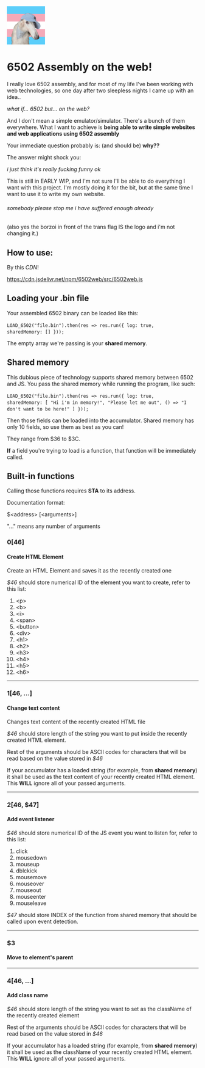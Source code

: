 <img src='logo.png' width=100>

# 6502 Assembly on the web!
I really love 6502 assembly, and for most of my life I've been working with web technologies, so one day after two sleepless nights I came up with an idea..

*what if... 6502 but... on the web?*

And I don't mean a simple emulator/simulator. There's a bunch of them everywhere. What I want to achieve is **being able to write simple websites and web applications using 6502 assembly**

Your immediate question probably is: (and should be) **why??**

The answer might shock you:

*i just think it's really fucking funny ok*

This is still in EARLY WIP, and I'm not sure I'll be able to do everything I want with this project. I'm mostly doing it for the bit, but at the same time I want to use it to write my own website.

###### somebody please stop me i have suffered enough already

(also yes the borzoi in front of the trans flag IS the logo and i'm not changing it.)

## How to use:
By this *CDN*!

https://cdn.jsdelivr.net/npm/6502web/src/6502web.js

## Loading your .bin file
Your assembled 6502 binary can be loaded like this:

<code>LOAD_6502("file.bin").then(res => res.run({ log: true, sharedMemory: [] }));</code>

The empty array we're passing is your **shared memory**.

## Shared memory 

This dubious piece of technology supports shared memory between 6502 and JS. You pass the shared memory while running the program, like such:

<code>LOAD_6502("file.bin").then(res => res.run({ log: true, sharedMemory: [
    "Hi i'm in memory!", "Please let me out", () => "I don't want to be here!"
] }));</code>

Then those fields can be loaded into the accumulator. Shared memory has only
10 fields, so use them as best as you can!

They range from $36 to $3C.

**If** a field you're trying to load is a function, that function will be immediately called.

## Built-in functions
Calling those functions requires **STA** to its address.

Documentation format:

$\<address> [\<arguments>]

"..." means any number of arguments

### $0 [$46]
#### Create HTML Element
Create an HTML Element and saves it as the recently created one

*$46* should store numerical ID of the element you want to create, refer to this list:
1.  \<p>
2.  \<b>
3.  \<i>
4.  \<span>
5.  \<button>
6.  \<div>
7.  \<h1>
8.  \<h2>
9.  \<h3>
10. \<h4>
11. \<h5>
12. \<h6>

___

### $1 [$46, ...]
#### Change text content
Changes text content of the recently created HTML file

*$46* should store length of the string you want to put inside the recently created HTML element.

Rest of the arguments should be ASCII codes for characters that will be read
based on the value stored in *$46*

If your accumulator has a loaded string (for example, from **shared memory**) it shall be used as the text content of your recently created HTML element. This **WILL** ignore all of your passed arguments.

___

### $2 [$46, $47]
#### Add event listener

*$46* should store numerical ID of the JS event you want to listen for, refer to this list:
1.  click
2.  mousedown
3.  mouseup
4.  dblckick
5.  mousemove
6.  mouseover
7.  mouseout
8.  mouseenter
9.  mouseleave

*$47* should store INDEX of the function from shared memory that should be called upon event detection.

___

### $3
#### Move to element's parent

___

### $4 [$46, ...]
#### Add class name

*$46* should store length of the string you want to set as the className of the recently created element

Rest of the arguments should be ASCII codes for characters that will be read
based on the value stored in *$46*

If your accumulator has a loaded string (for example, from **shared memory**) it shall be used as the className of your recently created HTML element. This **WILL** ignore all of your passed arguments.